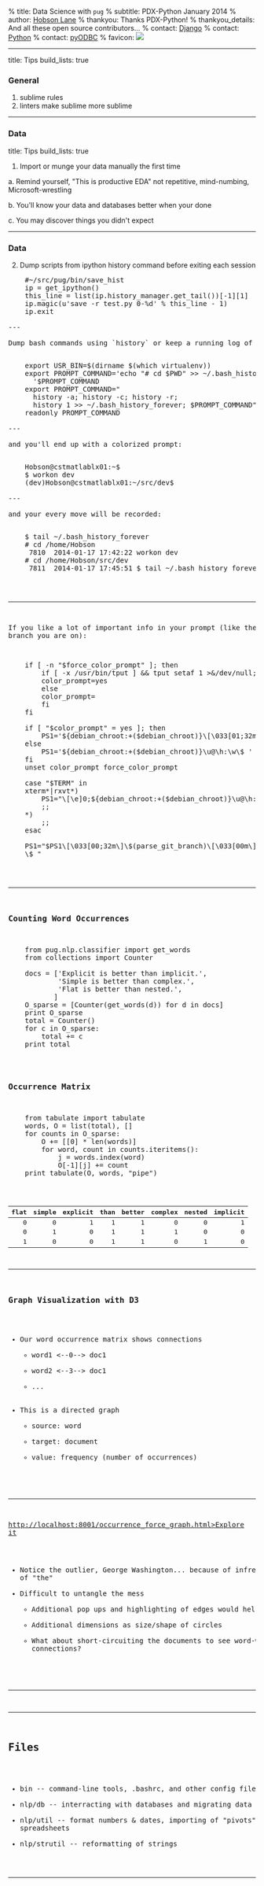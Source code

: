 % title: Data Science with `pug`
% subtitle: PDX-Python January 2014
% author: <a href="https://github.com/hobsonlane">Hobson Lane</a>
% thankyou: Thanks PDX-Python!
% thankyou_details: And all these open source contributors...
% contact: <a href="http://djangoproject.org">Django</a>
% contact: <a href="http://python.org">Python</a>
% contact: <a href="http://pypi.python.org/pypi/pyodbc">pyODBC</a>
% favicon: <img src="https://www.python.org/favicon.ico"/>

---
title: Tips
build_lists: true

### General

1. sublime rules
2. linters make sublime more sublime

---

### Data
title: Tips
build_lists: true


1. Import or munge your data manually the first time
    
  a. Remind yourself, "This is productive EDA" not repetitive, mind-numbing, Microsoft-wrestling

  b. You'll know your data and databases better when your done

  c. You may discover things you didn't expect

---

### Data

2. Dump scripts from ipython history command before exiting each session

<pre class="prettyprint" data-lang="python">
    #~/src/pug/bin/save_hist
    ip = get_ipython()
    this_line = list(ip.history_manager.get_tail())[-1][1]
    ip.magic(u'save -r test.py 0-%d' % this_line - 1)
    ip.exit

---

Dump bash commands using `history` or keep a running log of where you were and what you did with a `.bashrc` script like:

<pre class="prettyprint" data-lang="shell">
    export USR_BIN=$(dirname $(which virtualenv))
    export PROMPT_COMMAND='echo "# cd $PWD" >> ~/.bash_history_forever;
      '$PROMPT_COMMAND
    export PROMPT_COMMAND="
      history -a; history -c; history -r;
      history 1 >> ~/.bash_history_forever; $PROMPT_COMMAND"
    readonly PROMPT_COMMAND

---

and you'll end up with a colorized prompt:

<pre class="prettyprint" data-lang="shell">
    Hobson@cstmatlablx01:~$ 
    $ workon dev
    (dev)Hobson@cstmatlablx01:~/src/dev$

---

and your every move will be recorded: 

<pre class="prettyprint" data-lang="bash">
    $ tail ~/.bash_history_forever
    # cd /home/Hobson
     7810  2014-01-17 17:42:22 workon dev
    # cd /home/Hobson/src/dev
     7811  2014-01-17 17:45:51 $ tail ~/.bash_history_forever
</pre>

---

If you like a lot of important info in your prompt (like the git branch you are on):

<pre class="prettyprint" data-lang="bash">
    if [ -n "$force_color_prompt" ]; then
        if [ -x /usr/bin/tput ] && tput setaf 1 >&/dev/null; then
        color_prompt=yes
        else
        color_prompt=
        fi
    fi

    if [ "$color_prompt" = yes ]; then
        PS1='${debian_chroot:+($debian_chroot)}\[\033[01;32m\]\u@\h\[\033[00m\]:\[\033[01;34m\]\w\[\033[00m\]\$ '
    else
        PS1='${debian_chroot:+($debian_chroot)}\u@\h:\w\$ '
    fi
    unset color_prompt force_color_prompt

    case "$TERM" in
    xterm*|rxvt*)
        PS1="\[\e]0;${debian_chroot:+($debian_chroot)}\u@\h: \w\a\]$PS1"
        ;;
    *)
        ;;
    esac

    PS1="$PS1\[\033[00;32m\]\$(parse_git_branch)\[\033[00m\]
    \$ "
</pre>

---

### Counting Word Occurrences

<pre class="prettyprint" data-lang="python">
    from pug.nlp.classifier import get_words
    from collections import Counter

    docs = ['Explicit is better than implicit.',
            'Simple is better than complex.',
            'Flat is better than nested.',
           ]
    O_sparse = [Counter(get_words(d)) for d in docs]
    print O_sparse
    total = Counter()
    for c in O_sparse:
        total += c
    print total
</pre>

### Occurrence Matrix

<pre class="prettyprint" data-lang="python">
    from tabulate import tabulate
    words, O = list(total), []
    for counts in O_sparse:
        O += [[0] * len(words)]
        for word, count in counts.iteritems():
            j = words.index(word)
            O[-1][j] += count
    print tabulate(O, words, "pipe")
</pre>


|   flat |   simple |   explicit |   than |   better |   complex |   nested |   implicit |
|-------:|---------:|-----------:|-------:|---------:|----------:|---------:|-----------:|
|      0 |        0 |          1 |      1 |        1 |         0 |        0 |          1 |
|      0 |        1 |          0 |      1 |        1 |         1 |        0 |          0 |
|      1 |        0 |          0 |      1 |        1 |         0 |        1 |          0 |

---

### Graph Visualization with D3

* Our word occurrence matrix shows connections
    - word1 <--0--> doc1
    - word2 <--3--> doc1
    - ...
* This is a directed graph
    - source: word
    - target: document
    - value: frequency (number of occurrences)


---

<a href>http://localhost:8001/occurrence_force_graph.html>Explore it</a>

* Notice the outlier, George Washington... because of infrequent use of "the"
* Difficult to untangle the mess
    - Additional pop ups and highlighting of edges would help
    - Additional dimensions as size/shape of circles
    - What about short-circuiting the documents to see word-word connections?

---


---
## Files

* bin -- command-line tools, .bashrc, and other config files
* nlp/db -- interracting with databases and migrating data
* nlp/util -- format numbers & dates, importing of "pivots" in spreadsheets
* nlp/strutil -- reformatting of strings

---



